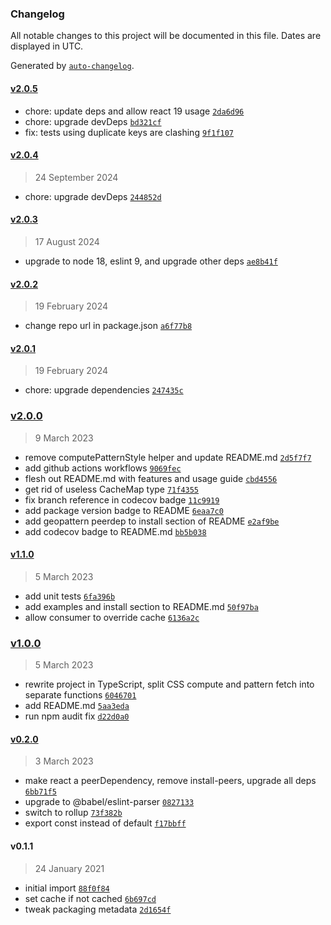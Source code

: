 ### Changelog

All notable changes to this project will be documented in this file. Dates are displayed in UTC.

Generated by [`auto-changelog`](https://github.com/CookPete/auto-changelog).

#### [v2.0.5](https://github.com/ayan4m1/react-geopattern/compare/v2.0.4...v2.0.5)

- chore: update deps and allow react 19 usage [`2da6d96`](https://github.com/ayan4m1/react-geopattern/commit/2da6d960436d5a47132291b64df7706f644a9773)
- chore: upgrade devDeps [`bd321cf`](https://github.com/ayan4m1/react-geopattern/commit/bd321cfc12a3eb2086b60a279603cf86bc6d39e5)
- fix: tests using duplicate keys are clashing [`9f1f107`](https://github.com/ayan4m1/react-geopattern/commit/9f1f107074c5cddaedfe755b63d7997d7f600dc2)

#### [v2.0.4](https://github.com/ayan4m1/react-geopattern/compare/v2.0.3...v2.0.4)

> 24 September 2024

- chore: upgrade devDeps [`244852d`](https://github.com/ayan4m1/react-geopattern/commit/244852dceb8b80f9ff897d29700ff80ddba78d86)

#### [v2.0.3](https://github.com/ayan4m1/react-geopattern/compare/v2.0.2...v2.0.3)

> 17 August 2024

- upgrade to node 18, eslint 9, and upgrade other deps [`ae8b41f`](https://github.com/ayan4m1/react-geopattern/commit/ae8b41f46f7d2b2d0b62c44e657e464939e6db02)

#### [v2.0.2](https://github.com/ayan4m1/react-geopattern/compare/v2.0.1...v2.0.2)

> 19 February 2024

- change repo url in package.json [`a6f77b8`](https://github.com/ayan4m1/react-geopattern/commit/a6f77b87a716d594dde9f9ae697c70e5cfc736cd)

#### [v2.0.1](https://github.com/ayan4m1/react-geopattern/compare/v2.0.0...v2.0.1)

> 19 February 2024

- chore: upgrade dependencies [`247435c`](https://github.com/ayan4m1/react-geopattern/commit/247435ccdd2f512f3176df14d24ac33f0dd1b7da)

### [v2.0.0](https://github.com/ayan4m1/react-geopattern/compare/v1.1.0...v2.0.0)

> 9 March 2023

- remove computePatternStyle helper and update README.md [`2d5f7f7`](https://github.com/ayan4m1/react-geopattern/commit/2d5f7f7790d17b2f5a990b6526d74d761757c98b)
- add github actions workflows [`9069fec`](https://github.com/ayan4m1/react-geopattern/commit/9069fec988dfd8ea72c45c2fe8a9e250f0df2f62)
- flesh out README.md with features and usage guide [`cbd4556`](https://github.com/ayan4m1/react-geopattern/commit/cbd455635f78dbfa3d78630d7a8f609be3cf58f8)
- get rid of useless CacheMap type [`71f4355`](https://github.com/ayan4m1/react-geopattern/commit/71f43550c3b38527854979c63a5a76b6e8d3e514)
- fix branch reference in codecov badge [`11c9919`](https://github.com/ayan4m1/react-geopattern/commit/11c99191962ae4d7844f568ccca505232f2eb9c7)
- add package version badge to README [`6eaa7c0`](https://github.com/ayan4m1/react-geopattern/commit/6eaa7c030aed7d65f11450bae38e96d0301a2e89)
- add geopattern peerdep to install section of README [`e2af9be`](https://github.com/ayan4m1/react-geopattern/commit/e2af9be4dae7dea58c3bdd8c3626097d7c7137c3)
- add codecov badge to README.md [`bb5b038`](https://github.com/ayan4m1/react-geopattern/commit/bb5b038c922818205d6ba680b7430ce3bd2fcf65)

#### [v1.1.0](https://github.com/ayan4m1/react-geopattern/compare/v1.0.0...v1.1.0)

> 5 March 2023

- add unit tests [`6fa396b`](https://github.com/ayan4m1/react-geopattern/commit/6fa396b105999a6e44b700bc0af6a8636c0bcd72)
- add examples and install section to README.md [`50f97ba`](https://github.com/ayan4m1/react-geopattern/commit/50f97ba589bf49f2ed38d957ad67cfaaa94a46c5)
- allow consumer to override cache [`6136a2c`](https://github.com/ayan4m1/react-geopattern/commit/6136a2c3c4b9628d7b08b7d52003cce9161d72bd)

### [v1.0.0](https://github.com/ayan4m1/react-geopattern/compare/v0.2.0...v1.0.0)

> 5 March 2023

- rewrite project in TypeScript, split CSS compute and pattern fetch into separate functions [`6046701`](https://github.com/ayan4m1/react-geopattern/commit/6046701785168ae7fcd7f987e1d09f0bfbf610db)
- add README.md [`5aa3eda`](https://github.com/ayan4m1/react-geopattern/commit/5aa3eda0f7f6c02674ad6eb425c7d7d3fa1ba48f)
- run npm audit fix [`d22d0a0`](https://github.com/ayan4m1/react-geopattern/commit/d22d0a06bfeafc95a02fb72337a17c5faf06daac)

#### [v0.2.0](https://github.com/ayan4m1/react-geopattern/compare/v0.1.1...v0.2.0)

> 3 March 2023

- make react a peerDependency, remove install-peers, upgrade all deps [`6bb71f5`](https://github.com/ayan4m1/react-geopattern/commit/6bb71f589bcf09c812b26932e17fbad8e9f71641)
- upgrade to @babel/eslint-parser [`0827133`](https://github.com/ayan4m1/react-geopattern/commit/0827133b844fade192ac1e1bdf2f54182dcf3462)
- switch to rollup [`73f382b`](https://github.com/ayan4m1/react-geopattern/commit/73f382b1ac6a01e156400b290f01c5f9b7b2f271)
- export const instead of default [`f17bbff`](https://github.com/ayan4m1/react-geopattern/commit/f17bbffeae643412bde7d96f299c5e8803d38389)

#### v0.1.1

> 24 January 2021

- initial import [`88f0f84`](https://github.com/ayan4m1/react-geopattern/commit/88f0f8485359e2dda87cae017e88f4b1ac80e9d7)
- set cache if not cached [`6b697cd`](https://github.com/ayan4m1/react-geopattern/commit/6b697cd82022bde82ba44ff99d543239385cc412)
- tweak packaging metadata [`2d1654f`](https://github.com/ayan4m1/react-geopattern/commit/2d1654ff866fbc360e02dad42b0ab158fe3472f3)
